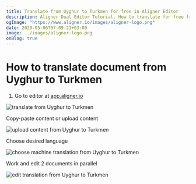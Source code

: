 ```yaml
---
title: Translate from Uyghur to Turkmen for free in Aligner Editor
description: Aligner Dual Editor Tutorial. How to translate for free from Uyghur to Turkmen. Aligner is multilingual document management platform. 
ogImage: "https://www.aligner.io/images/aligner-logo.png"
date: 2020-05-06T07:09:21+03:00
image: ../images/aligner-logo.png
onBlog: true
---
```


# How to translate document from Uyghur to Turkmen

1. Go to editor at [app.aligner.io](https://app.aligner.io "Aligner App web page")

![translate from Uyghur to Turkmen](../aligner-blank-editor.png "translate from Uyghur to Turkmen")

Copy-paste content or upload content

![upload content from Uyghur to Turkmen](../aligner-uploaded-document.png "upload content from Uyghur to Turkmen")

Choose desired language

![choose machine translation from Uyghur to Turkmen](../aligner-language-dropdown.png "choose machine translation from Uyghur to Turkmen")

Work and edit 2 documents in parallel

![edit translation from Uyghur to Turkmen](../aligner-double-sitded-editor.png "edit translation from Uyghur to Turkmen")

